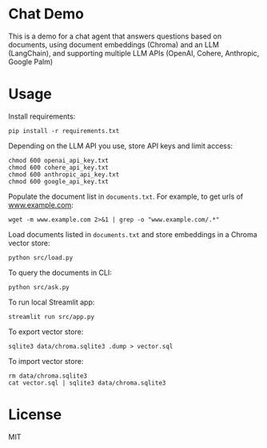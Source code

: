 Chat Demo
=========

This is a demo for a chat agent that answers questions based on documents, using document embeddings (Chroma) and an LLM (LangChain), and supporting multiple LLM APIs (OpenAI, Cohere, Anthropic, Google Palm)

# Usage

Install requirements:

    pip install -r requirements.txt

Depending on the LLM API you use, store API keys and limit access:

    chmod 600 openai_api_key.txt
    chmod 600 cohere_api_key.txt
    chmod 600 anthropic_api_key.txt
    chmod 600 google_api_key.txt

Populate the document list in `documents.txt`. For example, to get urls of www.example.com:

    wget -m www.example.com 2>&1 | grep -o "www.example.com/.*"

Load documents listed in `documents.txt` and store embeddings in a Chroma vector store:

    python src/load.py

To query the documents in CLI:

    python src/ask.py

To run local Streamlit app:

    streamlit run src/app.py

To export vector store:

    sqlite3 data/chroma.sqlite3 .dump > vector.sql

To import vector store:

    rm data/chroma.sqlite3
    cat vector.sql | sqlite3 data/chroma.sqlite3

# License

MIT

